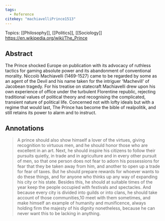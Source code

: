 ```yaml
---
tags:
  - Reference
citekey: "machiavelliPrince1513"
---
```

Topics: [[Philosophy]], [[Politics]], [[Sociology]]
https://en.wikipedia.org/wiki/The_Prince  
## Abstract  
The Prince shocked Europe on publication with its advocacy of ruthless tactics for gaming absolute power and its abandonment of conventional morality. Niccolò Machiavelli (1469-1527) came to be regarded by some as an agent of the Devil and his name taken for the intriguer 'Machevill' of Jacobean tragedy. For his treatise on statecraft Machiavelli drew upon his own experience of office under the turbulent Florentine republic, rejecting traditional values of political theory and recognising the complicated, transient nature of political life. Concerned not with lofty ideals but with a regime that would last, The Prince has become the bible of realpolitik, and still retains its power to alarm and to instruct.  
## Annotations  
>A prince should also show himself a lover of the virtues, giving recognition to virtuous men, and he should honor those who are excellent in an art. Next, he should inspire his citizens to follow their pursuits quietly, in trade and in agriculture and in every other pursuit of men, so that one person does not fear to adorn his possessions for fear that they be taken away from him, and another to open up a trade for fear of taxes. But he should prepare rewards for whoever wants to do these things, and for anyone who thinks up any way of expanding his city or his state. Besides this, he should at suitable times of the year keep the people occupied with festivals and spectacles. And because every city is divided into guilds or into clans, he should take account of those communities,10 meet with them sometimes, and make himself an example of humanity and munificence, always holding firm the majesty of his dignity nonetheless, because he can never want this to be lacking in anything.
